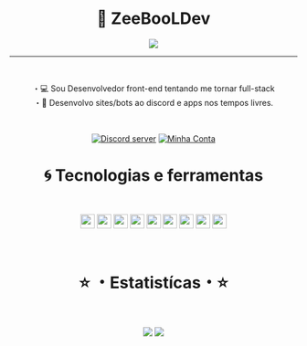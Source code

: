 <h1 align="center">💭 ZeeBooLDev </h1>

<p align="center">
    <img src="https://www.google.com/url?sa=i&url=https%3A%2F%2Fwww.kalunga.com.br%2Fprod%2Fpapel-180g-210x297-a4-color-amarelo-spiral-pt-50-fl%2F479736&psig=AOvVaw0QnZdaSWtBdijn_xsM1Fri&ust=1664763284196000&source=images&cd=vfe&ved=0CAwQjRxqFwoTCMig1OK9wPoCFQAAAAAdAAAAABAJ"/>
</p> 

---

</br>
<p align="center">
 ・💻 Sou Desenvolvedor front-end tentando me tornar full-stack<br>
 ・🤖 Desenvolvo sites/bots ao discord e apps nos tempos livres.</p>
</br>
<p align="center">
<a href="https://discord.gg/N25Cswk2nZ"><img src="https://img.shields.io/discord/717378706976276522?style=flat&labelColor=7289da&logo=discord&logoColor=white" alt="Discord server" /></a> 
<a href="https://discord.com/users/394487420961161216"><img src="https://img.shields.io/badge/-@JhonyBoy230cm%235643-4169E1?style=flat&labelColor=7289da&logo=discord&logoColor=white" alt="Minha Conta" /></a></p>

<h1 align="center">🌀 Tecnologias e ferramentas</h1><br>

<p align="center">
<img src="https://img.shields.io/badge/javascript-%23F7DF1E.svg?&style=for-the-badge&logo=javascript&logoColor=black" height="25"/>
<img src="https://img.shields.io/badge/Html-ffa500.svg?style=for-the-badge&logo=html5&logoColor=white" height="25" />
<img src="https://img.shields.io/badge/Css-7273ff.svg?style=for-the-badge&logo=css3&logoColor=white" height="25" />
<img src="https://img.shields.io/badge/node.js%20-%2343853D.svg?&style=for-the-badge&logo=node.js&logoColor=white" height="25"/>
<img src="https://img.shields.io/badge/React-blue.svg?style=for-the-badge&logo=react&logoColor=white" height="25" />
 <img src="https://img.shields.io/badge/git-%23F7DF1E.svg?&style=for-the-badge&logo=git&logoColor=black" height="25"/>
 <img src="https://img.shields.io/badge/php-blue.svg?&style=for-the-badge&logo=php&logoColor=white" height="25"/>
<img src="https://img.shields.io/badge/python%20-%2343853D.svg?&style=for-the-badge&logo=python&logoColor=white" height="25"/>
<img src="https://img.shields.io/badge/sql-ffa500.svg?style=for-the-badge&logo=mysql&logoColor=white" height="25" />

</p> <br>

<h1 align="center">⭐ ・Estatistícas・⭐</h1><br>

<p align="center">
  <img src="https://github-readme-stats.vercel.app/api?username=devzeebool&show_icons=true&theme=tokyonight&line_height=27" />
  <img src="https://github-readme-stats.vercel.app/api/top-langs/?username=devzeebool&hide=batchfile&theme=tokyonight" />
</p>

